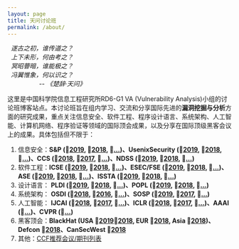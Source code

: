 ```yaml
---
layout: page
title: 天问讨论班
permalink: /about/
---
```


   &nbsp;&nbsp;*遂古之初，谁传道之？*<br/>
   &nbsp;&nbsp;*上下未形，何由考之？*<br/>
   &nbsp;&nbsp;*冥昭瞢暗，谁能极之？*<br/>
   &nbsp;&nbsp;*冯翼惟象，何以识之？*<br/>
   &nbsp;&nbsp;&nbsp;&nbsp;&nbsp;&nbsp;&nbsp;&nbsp;&nbsp;&nbsp;&nbsp;&nbsp;&nbsp;&nbsp;&nbsp;&nbsp;&nbsp;&nbsp;*-- 《楚辞·天问》*


   
这里是中国科学院信息工程研究所RD6-G1 VA (Vulnerability Analysis)小组的讨论班博客站点。本讨论班旨在组内学习、交流和分享国际先进的**漏洞挖掘与分析**方面的研究成果，重点关注信息安全、软件工程、程序设计语言、系统架构、人工智能、计算机网络、程序验证等领域的国际顶会成果，以及分享在国际顶级黑客会议上的成果。具体包括但不限于：

   1. 信息安全：**S&P (&#x1F53B;[2019](https://www.ieee-security.org/TC/SP2019/), &#x1F4D7;[2018](https://www.ieee-security.org/TC/SP2018/program.html), &#x1F539;[...](https://dblp.uni-trier.de/db/conf/sp/))、UsenixSecurity (&#x1F53B;[2019](https://www.usenix.org/conference/usenixsecurity19), &#x1F4D7;[2018](https://www.usenix.org/conference/usenixsecurity18/technical-sessions), &#x1F539;[...](https://dblp.uni-trier.de/db/conf/uss/))、CCS (&#x1F4D7;[2018](https://www.sigsac.org/ccs/CCS2018/program/), &#x1F4D7;[2017](https://acmccs.github.io/papers/), &#x1F539;[...](https://dblp.uni-trier.de/db/conf/ccs/))、NDSS (&#x1F4D7;[2019](https://www.ndss-symposium.org/ndss-program/ndss-symposium-2019-program/), &#x1F4D7;[2018](https://www.ndss-symposium.org/ndss2018/programme/), &#x1F539;[...](https://dblp.uni-trier.de/db/conf/ndss/))**
  2. 软件工程：**ICSE (&#x1F53B;[2019](https://2019.icse-conferences.org/), &#x1F4D7;[2018](http://conferences.computer.org/icse/2018/#!/toc/0), &#x1F539;[...](http://dblp.uni-trier.de/db/conf/icse/))、ESEC/FSE (&#x1F53B;[2019](https://esec-fse19.ut.ee/), &#x1F4D7;[2018](https://2018.fseconference.org/program/program-fse-2018), &#x1F539;[...](
http://dblp.uni-trier.de/db/conf/sigsoft/))、ASE (&#x1F53B;[2019](https://2019.ase-conferences.org/), &#x1F4D7;[2018](http://www.ase2018.com/?p=program), &#x1F539;[...](http://dblp.uni-trier.de/db/conf/kbse/))、ISSTA (&#x1F53B;[2019](https://conf.researchr.org/home/issta-2019), &#x1F4D7;[2018](https://conf.researchr.org/track/issta-2018/issta-2018-Technical-Papers), &#x1F539;[...](
http://dblp.uni-trier.de/db/conf/issta/))**
  3. 设计语言： **PLDI (&#x1F53B;[2019](https://pldi19.sigplan.org/), &#x1F4D7;[2018](https://pldi18.sigplan.org/track/pldi-2018-papers), &#x1F539;[...](https://pldi18.sigplan.org/))、POPL (&#x1F53B;[2019](https://popl19.sigplan.org/), &#x1F4D7;[2018](https://popl18.sigplan.org/track/POPL-2018-papers), &#x1F539;[...](http://dblp.uni-trier.de/db/conf/popl/))**
  4. 系统架构： **OSDI (&#x1F4D7;[2018](https://www.usenix.org/conference/osdi18/technical-sessions), &#x1F4D7;[2016](https://www.usenix.org/conference/osdi16/program), &#x1F539;[...](https://www.usenix.org/conference/osdi16/program))、SOSP (&#x1F53B;[2019](https://sosp19.rcs.uwaterloo.ca/index.html), &#x1F4D7;[2017](https://www.sigops.org/s/conferences/sosp/2017/program.html), &#x1F539;[...](
http://dblp.uni-trier.de/db/conf/sosp/))**
  5. 人工智能： **IJCAI (&#x1F4D7;[2018](https://www.ijcai.org/proceedings/2018/), &#x1F4D7;[2017](https://www.ijcai.org/proceedings/2017/ ), &#x1F539;[...](http://dblp.uni-trier.de/db/conf/ijcai/))、ICLR (&#x1F4D7;[2018](https://iclr.cc/Conferences/2018/Schedule?type=Poster), &#x1F4D7;[2017](https://iclr.cc/archive/www/doku.php%3Fid=iclr2017:schedule.html), &#x1F539;[...](https://iclr.cc/))、AAAI (&#x1F539;[...](
http://dblp.uni-trier.de/db/conf/aaai/))、CVPR (&#x1F539;[...](
http://dblp.uni-trier.de/db/conf/cvpr/))**
  6. 黑客顶会：**BlackHat (USA &#x1F53B;[2019](https://www.blackhat.com/us-19/)&#x1F4D7;[2018](https://www.blackhat.com/us-18/briefings/schedule/), EUR &#x1F4D7;[2018](https://www.blackhat.com/eu-18/briefings/schedule/index.html), Asia &#x1F4D7;[2018](https://www.blackhat.com/asia-18/briefings/schedule/index.html))、Defcon &#x1F4D7;[2018](https://defcon.org/html/links/dc-archives/dc-26-archive.html)、CanSecWest &#x1F4D7;[2018](https://cansecwest.com/slides.html)**
  7. 其他：[CCF推荐会议/期刊列表](https://www.ccf.org.cn/xspj/gyml/)


